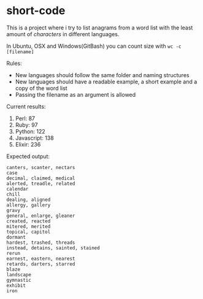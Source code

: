 # short-code
This is a project where i try to list anagrams from a word list with the least
amount of _characters_ in different languages.

In Ubuntu, OSX and Windows(GitBash) you can count size with ```wc -c [filename]```

Rules:
- New languages should follow the same folder and naming structures
- New languages should have a readable example, a short example and a copy of the word list
- Passing the filename as an argument is allowed

Current results:

1. Perl: 87
2. Ruby: 97
3. Python: 122
4. Javascript: 138
5. Elixir: 236

Expected output:

```
canters, scanter, nectars
case
decimal, claimed, medical
alerted, treadle, related
calendar
chill
dealing, aligned
allergy, gallery
gravy
general, enlarge, gleaner
created, reacted
mitered, merited
topical, capitol
dormant
hardest, trashed, threads
instead, detains, sainted, stained
rerun
earnest, eastern, nearest
retards, darters, starred
blaze
landscape
gymnastic
exhibit
iron
```

